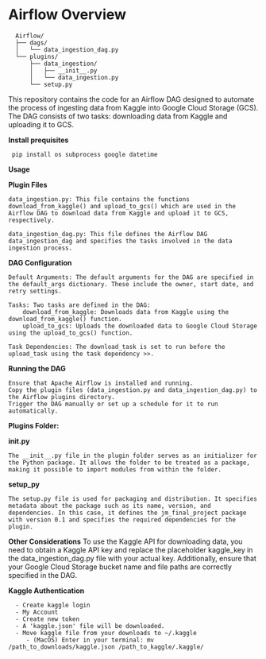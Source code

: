 # Airflow Overview

      Airflow/
      ├── dags/
      │   └── data_ingestion_dag.py
      └── plugins/
          ├── data_ingestion/
          │   ├── __init__.py
          │   └── data_ingestion.py
          └── setup.py

This repository contains the code for an Airflow DAG designed to automate the process of ingesting data from Kaggle into Google Cloud Storage (GCS). The DAG consists of two tasks: downloading data from Kaggle and uploading it to GCS.

**Install prequisites**
   
     pip install os subprocess google datetime


**Usage**

  **Plugin Files**

    data_ingestion.py: This file contains the functions download_from_kaggle() and upload_to_gcs() which are used in the Airflow DAG to download data from Kaggle and upload it to GCS, respectively.

    data_ingestion_dag.py: This file defines the Airflow DAG data_ingestion_dag and specifies the tasks involved in the data ingestion process.

  **DAG Configuration**

    Default Arguments: The default arguments for the DAG are specified in the default_args dictionary. These include the owner, start date, and retry settings.

    Tasks: Two tasks are defined in the DAG:
        download_from_kaggle: Downloads data from Kaggle using the download_from_kaggle() function.
        upload_to_gcs: Uploads the downloaded data to Google Cloud Storage using the upload_to_gcs() function.

    Task Dependencies: The download_task is set to run before the upload_task using the task dependency >>.

  **Running the DAG**

    Ensure that Apache Airflow is installed and running.
    Copy the plugin files (data_ingestion.py and data_ingestion_dag.py) to the Airflow plugins directory.
    Trigger the DAG manually or set up a schedule for it to run automatically.

**Plugins Folder:**

  **__init__.py**

    The __init__.py file in the plugin folder serves as an initializer for the Python package. It allows the folder to be treated as a package, making it possible to import modules from within the folder.

  **setup_py**
    
    The setup.py file is used for packaging and distribution. It specifies metadata about the package such as its name, version, and dependencies. In this case, it defines the jm_final_project package with version 0.1 and specifies the required dependencies for the plugin.

  **Other Considerations**
    To use the Kaggle API for downloading data, you need to obtain a Kaggle API key and replace the placeholder kaggle_key in the data_ingestion_dag.py file with your actual key. Additionally, ensure that your Google Cloud Storage bucket name and file paths are correctly specified in the DAG.

  **Kaggle Authentication**
      
      - Create kaggle login
      - My Account
      - Create new token
      - A 'kaggle.json' file will be downloaded.
      - Move kaggle file from your downloads to ~/.kaggle
         - (MacOS) Enter in your terminal: mv /path_to_downloads/kaggle.json /path_to_kaggle/.kaggle/
